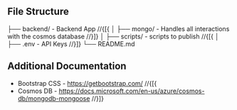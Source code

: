 ﻿## File Structure

├── backend/ - Backend App
//{[{
│ ├── mongo/ - Handles all interactions with the cosmos database
//}]}
│ ├── scripts/ - scripts to publish
//{[{
│ ├── .env - API Keys
//}]}
└── README.md

## Additional Documentation

- Bootstrap CSS - https://getbootstrap.com/
  //{[{
- Cosmos DB - https://docs.microsoft.com/en-us/azure/cosmos-db/mongodb-mongoose
  //}]}
